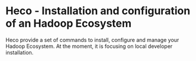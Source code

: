 
Heco - Installation and configuration of an Hadoop Ecosystem
============================================================

Heco provide a set of commands to install, configure and manage your Hadoop Ecosystem. At the moment, it is focusing on local developer installation.
